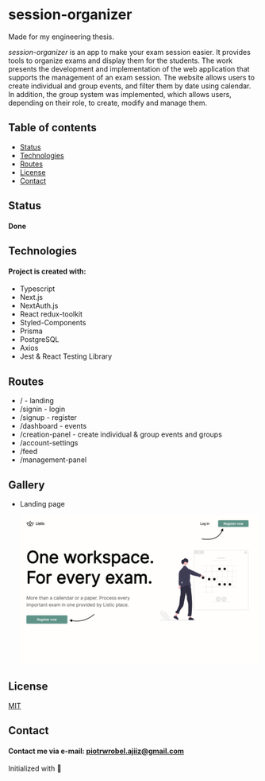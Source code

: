 # session-organizer

Made for my engineering thesis.

*session-organizer* is an app to make your exam session easier.
It provides tools to organize exams and display them for the students.
The work presents the development and implementation of the web application that supports the management of an exam session. 
The website allows users to create individual and group events, and filter them by date using calendar. 
In addition, the group system was implemented, which allows users, depending on their role, to create, modify and manage them.

## Table of contents
* [Status](#status)
* [Technologies](#technologies)
* [Routes](#routes)
* [License](#license)
* [Contact](#contact)

## Status
#### Done

## Technologies
#### Project is created with:
* Typescript
* Next.js
* NextAuth.js
* React redux-toolkit
* Styled-Components
* Prisma
* PostgreSQL
* Axios
* Jest & React Testing Library

## Routes
* / - landing
* /signin - login
* /signup - register
* /dashboard - events
* /creation-panel - create individual & group events and groups
* /account-settings
* /feed
* /management-panel

## Gallery
* Landing page

  ![Loading Screen](https://github.com/ajiiz/session-organizer/blob/develop/src/assets/Main-Page.png)
  

## License
[MIT](https://choosealicense.com/licenses/mit/)

## Contact
#### Contact me via e-mail: piotrwrobel.ajiiz@gmail.com

Initialized with 🖤
